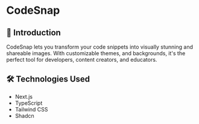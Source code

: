 # CodeSnap

## 📖 Introduction

CodeSnap lets you transform your code snippets into visually stunning and shareable images. With customizable themes, and backgrounds, it's the perfect tool for developers, content creators, and educators.

## 🛠️ Technologies Used

- Next.js
- TypeScript
- Tailwind CSS
- Shadcn
